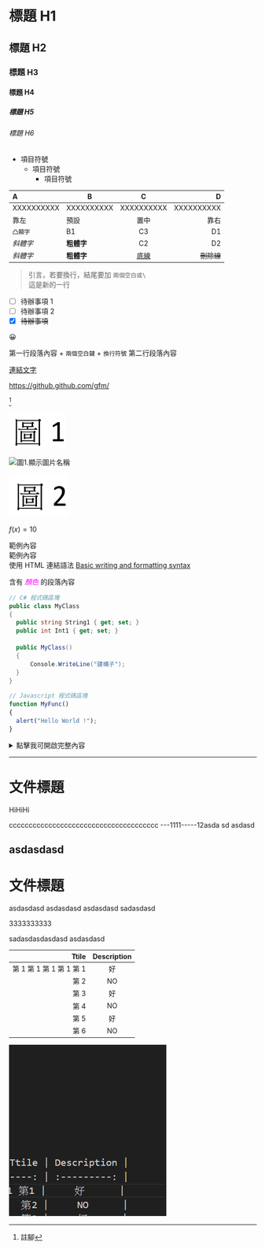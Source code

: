 # 標題 H1

## 標題 H2

### 標題 H3

#### 標題 H4

##### 標題 H5

###### 標題 H6

* 項目符號
  * 項目符號
    * 項目符號

| A          | B          |      C     |          D |
| :--------- | ---------- | :--------: | ---------: |
| XXXXXXXXXX | XXXXXXXXXX | XXXXXXXXXX | XXXXXXXXXX |
| 靠左         | 預設         |     置中     |         靠右 |
| `凸顯字`      | B1         |     C3     |         D1 |
| _斜體字_      | **粗體字**    |     C2     |         D2 |
| _斜體字_      | **粗體字**    |  <u>底線</u> |    ~~刪除線~~ |

> 引言，若要換行，結尾要加 `兩個空白或\`\
> 這是新的一行

* [ ] 待辦事項 1
* [ ] 待辦事項 2
* [x] ~~待辦事項~~

😀

第一行段落內容 + `兩個空白鍵` + `換行符號`
第二行段落內容

[連結文字](連結至.md)

<https://github.github.com/gfm/>

[^1]

![圖1.顯示圖片名稱 ALT](/images/001.png)

<img src="https://i.imgur.com/KuDNNw7.png" alt="圖1.顯示圖片名稱" width="220" height="150">

![Alt text](/images/002.png)

[^1]: 註腳

$f(x)=10$

<div>
範例內容<br />
範例內容<br />
使用 HTML 連結語法 <a href="https://help.github.com/en/github/writing-on-github/basic-writing-and-formatting-syntax" target="_blank">Basic writing and formatting syntax</a><br />

含有<span style="color:#ff00ff"> _顏色_ </span>的段落內容

</div>

```csharp
// C# 程式碼區塊
public class MyClass
{
  public string String1 { get; set; }
  public int Int1 { get; set; }

  public MyClass()
  {
      Console.WriteLine("建構子");
  }
}
```

```javascript
// Javascript 程式碼區塊
function MyFunc()
{
  alert("Hello World !");
}
```

<details>
<summary>點擊我可開啟完整內容</summary>

```xml
<?xml version="1.0"?>
<configuration>

</configuration>
```

</details>

---

<!-- COMMENTS
-->

# 文件標題

HiHiHi

cccccccccccccccccccccccccccccccccccccc
\---1111-----12asda
sd
asdasd

## asdasdasd

# 文件標題

asdasdasd
asdasdasd
asdasdasd
sadasdasd

3333333333

sadasdasdasdasd
asdasdasd

|               Ttile | Description |
| ------------------: | :---------: |
| 第 1 第 1 第 1 第 1 第 1 |      好      |
|                 第 2 |      NO     |
|                 第 3 |      好      |
|                 第 4 |      NO     |
|                 第 5 |      好      |
|                 第 6 |      NO     |

![圖1.顯示圖片名稱 ALT](/images/20231113145305.png "圖片 Title")
